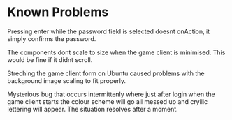 Known Problems
===============

Pressing enter while the password field is selected doesnt onAction, it simply confirms the password.

The components dont scale to size when the game client is minimised. This would be fine if it didnt scroll. 

Streching the game client form on Ubuntu caused problems with the background image scaling to fit properly.

Mysterious bug that occurs intermittenly where just after login when the game client starts the colour scheme will go all messed up and cryllic lettering will appear. The situation resolves after a moment. 

